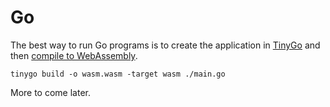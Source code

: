 # Go

The best way to run Go programs is to create the application
in [TinyGo](https://tinygo.org/) and then [compile to WebAssembly](https://www.andreagrandi.it/2020/10/23/getting-started-with-tinygo-webassembly/).

```
tinygo build -o wasm.wasm -target wasm ./main.go
```

More to come later.
